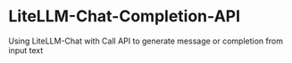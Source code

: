 # LiteLLM-Chat-Completion-API
Using LiteLLM-Chat with Call API to generate message or completion from input text
